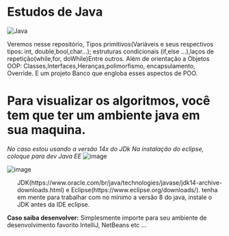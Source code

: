 
# Estudos de Java 


![Java](https://user-images.githubusercontent.com/31409846/111908952-f568ff00-8a39-11eb-87d8-418fa9ca5f99.png)

Veremos nesse repositório, Tipos primitivos(Variáveis e seus respectivos tipos: int, double,bool,char...);
estruturas condicionais (if,else ...),laços de repetição(while,for, doWhile)Entre outros.
Além de orientação a Objetos OOP: Classes,Interfaces,Heranças,polimorfismo, encapsulamento, Override.
E um projeto Banco que engloba esses aspectos de POO.

# Para visualizar os algoritmos, você tem que ter um ambiente java em sua maquina.
<i>No caso estou usando a versão 14x do JDk Na instalação do eclipse, coloque para dev Java EE</i>
![image](https://user-images.githubusercontent.com/31409846/113209059-f0315e80-9248-11eb-9dd0-de1fa75837da.png)

![image](https://user-images.githubusercontent.com/31409846/113208789-9761c600-9248-11eb-8c3f-4271bd8d53c3.png)


<ul>JDK(https://www.oracle.com/br/java/technologies/javase/jdk14-archive-downloads.html) e
Eclipse(https://www.eclipse.org/downloads/). tenha em mente para trabalhar com no mínimo a versão 8 do java, instale o JDK antes da IDE eclipse.</ul>



<b>Caso saiba desenvolver:</b>
Simplesmente importe para seu ambiente de desenvolvimento favorito IntelliJ, NetBeans etc ... 
